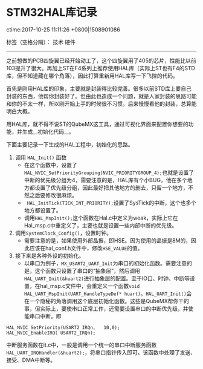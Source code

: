 ﻿# STM32HAL库记录
ctime:2017-10-25 11:11:26 +0800|1508901086

标签（空格分隔）： 技术 硬件

---
之前想做的PCB四旋翼已经开始动工了，这个四旋翼用了405的芯片，性能比以前103提升了很大。再加上ST在F4系列上推荐使用HAL库（实际上ST也有F4的STD库，但不知道藏在哪个角落），因此打算重新用HAL库写一下飞控的代码。

首先是刚用HAL库的印象，主要就是封装得比较完善。很多以前STD库上要自己封装的东西，他帮你封装好了。但由此也造成一个问题，就是人家封装的思路可能和你的不太一样，所以刚开始上手的时候很不习惯。后来慢慢看他的封装，总算能明白大概。

用HAL库，就不得不说ST的QubeMX这工具，通过可视化界面来配置你想要的功能，并生成__初始化代码__。

下面主要记录一下生成的HAL工程中，初始化的思路。
1. 调用 `HAL_Init()` 函数
     - 在这个函数中，设置了`HAL_NVIC_SetPriorityGrouping(NVIC_PRIORITYGROUP_4);`也就是设置了中断的优先级分组为4，需要注意的是，HAL库有个小BUG，他在多个地方都设置了优先级分组，因此最好把其他地方的删去，只留一个地方，不然之后要修改很麻烦。
     - ` HAL_InitTick(TICK_INT_PRIORITY);`设置了SysTick的中断，这个也多个地方都设置了。
     - 调用`HAL_MspInit();`这个函数在Hal.c中定义为weak，实际上它在Hal_msp.c中重定义了，主要也就是设置一些内部中断的优先级。
1. 调用`SystemClock_Config()`，设置时钟。
    - 需要注意的是，如果使用外部晶振，即HSE。因为使用的晶振是8M的，因此应该在hal_conf.h文件中，修改`HSE_VALUE`的值。
1. 接下来是各种外设的初始化。
    - 以串口为例子，`MX_USART2_UART_Init`为串口的初始化函数。需要注意的是，这个函数只设置了串口的“抽象层”，然后调用`HAL_UART_Init(&huart2)`进行抽象层的配置。至于IO口、时钟、中断等设置，在hal_msp.c文件中，会重定义一个函数`void HAL_UART_MspInit(UART_HandleTypeDef* huart)`。`HAL_UART_Init()`会在一个隐秘的角落调用这个底层初始化函数。这些是QubeMX帮你干的事，但实际上，要使串口正常工作，还需要设置串口的中断优先级，并使能串口中断。即
```
HAL_NVIC_SetPriority(USART2_IRQn,	10,0);
HAL_NVIC_EnableIRQ( USART2_IRQn);
```
中断服务函数在it.c中，一般是调用一个统一的串口中断服务函数`HAL_UART_IRQHandler(&huart2);`，将串口指针传入即可。该函数中处理了发送、接受、DMA中断等。







